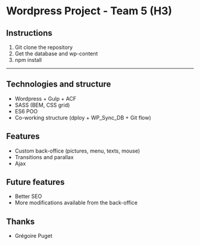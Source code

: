# Wordpress Project - Team 5 (H3)

## Instructions

1. Git clone the repository
2. Get the database and wp-content
3. npm install

___

## Technologies and structure

- Wordpress + Gulp + ACF
- SASS (BEM, CSS grid)
- ES6 POO
- Co-working structure (dploy + WP_Sync_DB + Git flow)

## Features
- Custom back-office (pictures, menu, texts, mouse)
- Transitions and parallax
- Ajax 

## Future features
- Better SEO
- More modifications available from the back-office


## Thanks
- Grégoire Puget
